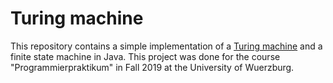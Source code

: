 # Turing machine

This repository contains a simple implementation of a [Turing machine](https://en.wikipedia.org/wiki/Turing_machine) and a finite state machine in Java.
This project was done for the course "Programmierpraktikum" in Fall 2019 at the University of Wuerzburg.
